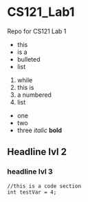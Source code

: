 # CS121_Lab1
Repo for CS121 Lab 1

- this
- is a
- bulleted
- list

1. while
2. this is
3. a numbered
4. list

* one
* two
* three
    *italic*
    **bold**

## Headline lvl 2

### headline lvl 3

```
//this is a code section
int testVar = 4;

```

